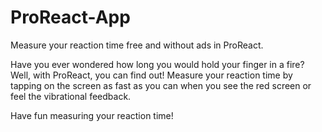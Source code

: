 # ProReact-App

Measure your reaction time free and without ads in ProReact.

Have you ever wondered how long you would hold your finger in a fire? Well, with ProReact, you can find out!
Measure your reaction time by tapping on the screen as fast as you can when you see the red screen or feel the vibrational feedback.

Have fun measuring your reaction time!
